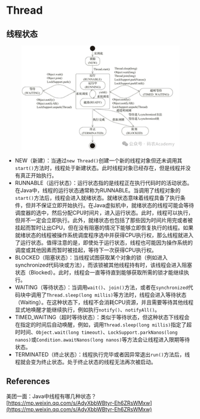 # Thread

## 线程状态

<figure><img src="../../../.gitbook/assets/image (1).png" alt=""><figcaption></figcaption></figure>

* NEW（新建）：当通过`new Thread()`创建一个新的线程对象但还未调用其`start()`方法时，线程处于新建状态。此时线程对象已经存在，但是线程并没有真正开始执行。
* RUNNABLE（运行状态）：运行状态指的是线程正在执行代码时的活动状态。在Java中，线程的运行状态通常称为RUNNABLE。当调用了线程对象的`start()`方法后，线程会进入就绪状态。就绪状态意味着线程具备了执行条件，但并不保证立即开始执行。在Java虚拟机中，就绪状态的线程可能会等待调度器的选中，然后分配CPU时间片，进入运行状态。此时，线程可以执行，但并不一定会立即执行。此外，就绪状态也包括了那些因为时间片用完或者被挂起而暂时让出CPU，但在没有阻塞的情况下能够立即恢复执行的线程。如果就绪状态的线程被操作系统调度程序选中并获得CPU执行权，那么线程就进入了运行状态。值得注意的是，即使处于运行状态，线程也可能因为操作系统的调度或其他因素而暂时被挂起，等待下一次获得CPU执行权。
* BLOCKED（阻塞状态）：当线程试图获取某个对象的锁（例如进入synchronized代码块或方法），而该锁被其他线程持有时，该线程会进入阻塞状态（Blocked）。此时，线程会一直等待直到能够获取所需的锁才能继续执行。
* WAITING（等待状态）：当调用`wait()`、`join()`方法，或者在`synchronized`代码块中调用了`Thread.sleep(long millis)`等方法时，线程会进入等待状态（Waiting）。在这种状态下，线程不会消耗CPU资源，并且需要等待其他线程显式地唤醒才能继续执行，例如执行`notify()`、`notifyAll()`。
* TIMED\_WAITING（超时等待状态）：类似于等待状态，但这种状态下线程会在指定的时间后自动唤醒，例如，调用`Thread.sleep(long millis)`指定了超时时间、`Object.wait(long timeout)`、`LockSupport.parkNanos(long nanos)`或`Condition.awaitNanos(long nanos)`等方法会让线程进入限期等待状态。
* TERMINATED（终止状态）：线程执行完毕或者因异常退出`run()`方法后，线程就会变为终止状态。处于终止状态的线程无法再次被启动。

## References

美团一面：Java中线程有哪几种状态？[https://mp.weixin.qq.com/s/AdyXbbWBtyr-Eh6ZRsWMxw](https://mp.weixin.qq.com/s/AdyXbbWBtyr-Eh6ZRsWMxw)
